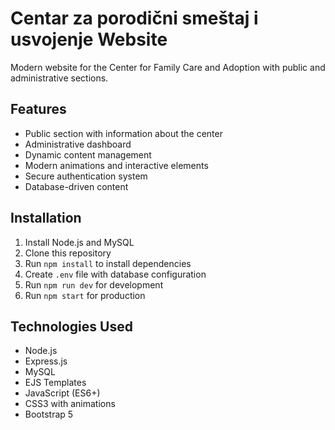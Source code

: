 # Centar za porodični smeštaj i usvojenje Website

Modern website for the Center for Family Care and Adoption with public and administrative sections.

## Features

- Public section with information about the center
- Administrative dashboard
- Dynamic content management
- Modern animations and interactive elements
- Secure authentication system
- Database-driven content

## Installation

1. Install Node.js and MySQL
2. Clone this repository
3. Run `npm install` to install dependencies
4. Create `.env` file with database configuration
5. Run `npm run dev` for development
6. Run `npm start` for production

## Technologies Used

- Node.js
- Express.js
- MySQL
- EJS Templates
- JavaScript (ES6+)
- CSS3 with animations
- Bootstrap 5
